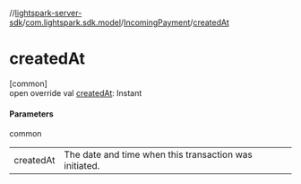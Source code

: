 //[lightspark-server-sdk](../../../index.md)/[com.lightspark.sdk.model](../index.md)/[IncomingPayment](index.md)/[createdAt](created-at.md)

# createdAt

[common]\
open override val [createdAt](created-at.md): Instant

#### Parameters

common

| | |
|---|---|
| createdAt | The date and time when this transaction was initiated. |

